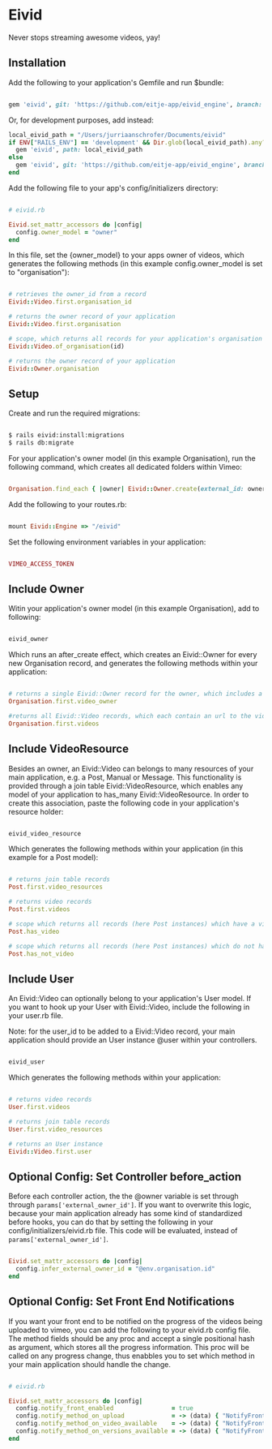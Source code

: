 # Eivid

Never stops streaming awesome videos, yay!



## Installation

Add the following to your application's Gemfile and run $bundle:

```ruby

gem 'eivid', git: 'https://github.com/eitje-app/eivid_engine', branch: 'production'

```
Or, for development purposes, add instead:

```ruby
local_eivid_path = "/Users/jurriaanschrofer/Documents/eivid"
if ENV["RAILS_ENV"] == 'development' && Dir.glob(local_eivid_path).any?
  gem 'eivid', path: local_eivid_path
else
  gem 'eivid', git: 'https://github.com/eitje-app/eivid_engine', branch: 'production'
end
```

Add the following file to your app's config/initializers directory:

```ruby

# eivid.rb

Eivid.set_mattr_accessors do |config|
  config.owner_model = "owner"
end

```

In this file, set the {owner_model} to your apps owner of videos, which generates the following methods (in this example config.owner_model is set to "organisation"):

```ruby

# retrieves the owner_id from a record
Eivid::Video.first.organisation_id

# returns the owner record of your application
Eivid::Video.first.organisation 

# scope, which returns all records for your application's organisation
Eivid::Video.of_organisation(id)

# returns the owner record of your application
Eivid::Owner.organisation

```



## Setup

Create and run the required migrations:

```bash

$ rails eivid:install:migrations
$ rails db:migrate

```

For your application's owner model (in this example Organisation), run the following command, which creates all dedicated folders within Vimeo:

```ruby

Organisation.find_each { |owner| Eivid::Owner.create(external_id: owner.id) }

```

Add the following to your routes.rb:

```ruby

mount Eivid::Engine => "/eivid"

```

Set the following environment variables in your application:

```ruby

VIMEO_ACCESS_TOKEN

```



## Include Owner

Witin your application's owner model (in this example Organisation), add to following:

```ruby

eivid_owner

```

Which runs an after_create effect, which creates an Eivid::Owner for every new Organisation record, and generates the following methods within your application:

```ruby

# returns a single Eivid::Owner record for the owner, which includes a Vimeo folder_id
Organisation.first.video_owner

#returns all Eivid::Video records, which each contain an url to the video and vimeo_id
Organisation.first.videos

```



## Include VideoResource

Besides an owner, an Eivid::Video can belongs to many resources of your main application, e.g. a Post, Manual or Message. This functionality is provided through a join table Eivid::VideoResource, which enables any model of your application to has_many Eivid::VideoResource. In order to create this association, paste the following code in your application's resource holder:

```ruby

eivid_video_resource

```

Which generates the following methods within your application (in this example for a Post model):

```ruby

# returns join table records
Post.first.video_resources

# returns video records
Post.first.videos

# scope which returns all records (here Post instances) which have a video
Post.has_video

# scope which returns all records (here Post instances) which do not have a video
Post.has_not_video

```



## Include User

An Eivid::Video can optionally belong to your application's User model. If you want to hook up your User with Eivid::Video, include the following in your user.rb file.

Note: for the user_id to be added to a Eivid::Video record, your main application should provide an User instance @user within your controllers. 

```ruby

eivid_user

```

Which generates the following methods within your application:

```ruby

# returns video records
User.first.videos

# returns join table records
User.first.video_resources

# returns an User instance
Eivid::Video.first.user

```





## Optional Config: Set Controller before_action

Before each controller action, the the @owner variable is set through through ```params['external_owner_id']```. If you want to overwrite this logic, because your main application already has some kind of standardized before hooks, you can do that by setting the following in your config/initializers/eivid.rb file. This code will be evaluated, instead of ```params['external_owner_id']```.

```ruby

Eivid.set_mattr_accessors do |config|
  config.infer_external_owner_id = "@env.organisation.id"
end

```



## Optional Config: Set Front End Notifications

If you want your front end to be notified on the progress of the videos being uploaded to vimeo, you can add the following to your eivid.rb config file. The method fields should be any proc and accept a single positional hash as argument, which stores all the progress information. This proc will be called on any progress change, thus enabbles you to set which method in your main application should handle the change.

```ruby

# eivid.rb

Eivid.set_mattr_accessors do |config|
  config.notify_front_enabled                = true
  config.notify_method_on_upload             = -> (data) { "NotifyFrontOnVimeoService.progress(#{data})" }
  config.notify_method_on_video_available    = -> (data) { "NotifyFrontOnVimeoService.progress(#{data})" }
  config.notify_method_on_versions_available = -> (data) { "NotifyFrontOnVimeoService.progress(#{data})" }
end

```





